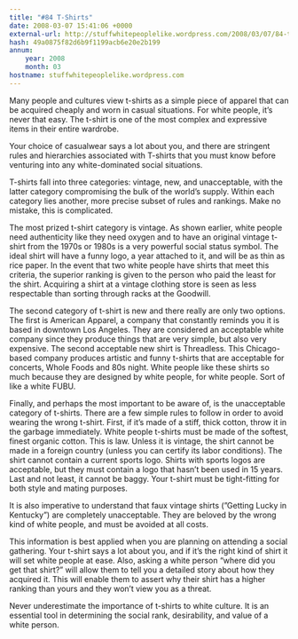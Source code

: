 ```yaml
---
title: "#84 T-Shirts"
date: 2008-03-07 15:41:06 +0000
external-url: http://stuffwhitepeoplelike.wordpress.com/2008/03/07/84-t-shirts/
hash: 49a0875f82d6b9f1199acb6e20e2b199
annum:
    year: 2008
    month: 03
hostname: stuffwhitepeoplelike.wordpress.com
---
```


Many people and cultures view t-shirts as a simple piece of apparel that can be acquired cheaply and worn in casual situations.  For white people, it’s never that easy. The t-shirt is one of the most complex and expressive items in their entire wardrobe.

Your choice of casualwear says a lot about you, and there are stringent rules and hierarchies associated with T-shirts that you must know before venturing into any white-dominated social situations.

T-shirts fall into three categories: vintage, new, and unacceptable, with the latter category compromising the bulk of the world’s supply.   Within each category lies another, more precise subset of rules and rankings. Make no mistake, this is complicated.

The most prized t-shirt category is vintage.  As shown earlier, white people need authenticity like they need oxygen and to have an original vintage t-shirt from the 1970s or 1980s is a very powerful social status symbol.  The ideal shirt will have a funny logo, a year attached to it, and will be as thin as rice paper.  In the event that two white people have shirts that meet this criteria, the superior ranking is given to the person who paid the least for the shirt.  Acquiring a shirt at a vintage clothing store is seen as less respectable than sorting through racks at the Goodwill.

The second category of t-shirt is new and there really are only two options.  The first is American Apparel, a company that constantly reminds you it is based in downtown Los Angeles.  They are considered an acceptable white company since they produce things that are very simple, but also very expensive.  The second acceptable new shirt is Threadless.  This Chicago-based company produces artistic and funny t-shirts that are acceptable for concerts, Whole Foods and 80s night. White people like these shirts so much because they are designed by white people, for white people.  Sort of like a white FUBU.

Finally, and perhaps the most important to be aware of, is the unacceptable category of t-shirts.  There are a few simple rules to follow in order to avoid wearing the wrong t-shirt.  First, if it’s made of a stiff, thick cotton, throw it in the garbage immediately.  White people t-shirts must be made of the softest, finest organic cotton.   This is law.  Unless it is vintage,  the shirt cannot be made in a foreign country (unless you can certify its labor conditions).  The shirt cannot contain a current sports logo.  Shirts with sports logos are acceptable, but they must contain a logo that hasn’t been used in 15 years. Last and not least, it cannot be baggy.  Your t-shirt must be tight-fitting for both style and mating purposes.

It is also imperative to understand that faux vintage shirts (”Getting Lucky in Kentucky”) are completely unacceptable.  They are beloved by the wrong kind of white people, and must be avoided at all costs.

This information is best applied when you are planning on attending a social gathering.  Your t-shirt says a lot about you, and if it’s the right kind of shirt it will set white people at ease.  Also, asking a white person “where did you get that shirt?” will allow them to tell you a detailed story about how they acquired it.  This will enable them to assert why their shirt has a higher ranking than yours and they won’t view you as a threat.

Never underestimate the importance of t-shirts to white culture.  It is an essential tool in determining the social rank, desirability, and value of a white person.

       
